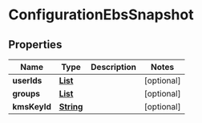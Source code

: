 

# ConfigurationEbsSnapshot


## Properties

| Name | Type | Description | Notes |
|------------ | ------------- | ------------- | -------------|
|**userIds** | [**List**](List.md) |  |  [optional] |
|**groups** | [**List**](List.md) |  |  [optional] |
|**kmsKeyId** | [**String**](String.md) |  |  [optional] |



